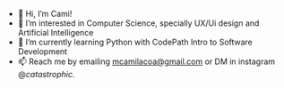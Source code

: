 - 👋 Hi, I’m Cami!
- 👀 I’m interested in Computer Science, specially UX/Ui design and Artificial Intelligence
- 🌱 I’m currently learning Python with CodePath Intro to Software Development
- 📫 Reach me by emailing mcamilacoa@gmail.com or DM in instagram @_catastrophic._

<!---
catastrxphic/catastrxphic is a ✨ special ✨ repository because its `README.md` (this file) appears on your GitHub profile.
You can click the Preview link to take a look at your changes.
--->
